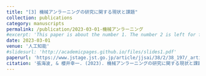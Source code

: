 ```yaml
---
title: "[3] 機械アンラーニングの研究に関する現状と課題"
collection: publications
category: manuscripts
permalink: /publication/2023-03-01-機械アンラーニング
#excerpt: 'This paper is about the number 1. The number 2 is left for future work.'
date: 2023-03-01
venue: '人工知能'
#slidesurl: 'http://academicpages.github.io/files/slides1.pdf'
paperurl: 'https://www.jstage.jst.go.jp/article/jjsai/38/2/38_197/_article/-char/ja/'
citation: '張海波, & 櫻井幸一. (2023). 機械アンラーニングの研究に関する現状と課題. 人工知能, 38(2), 197-205. '
---
```

